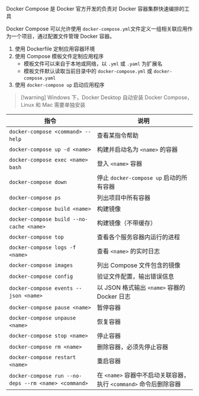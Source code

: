 Docker Compose 是 Docker 官方开发的负责对 Docker 容器集群快速编排的工具

Docker Compose 可以允许使用 `docker-compose.yml`​ 文件定义一组相关联应用作为一个项目，通过配置文件管理 Docker 容器。

1. 使用 Dockerfile​ 定制应用容器环境
2. 使用 Compose 模板文件定制应用程序
    * 模板文件可以来自于本地或网络，以 `.yml`​ 或 `.yaml`​ 为扩展名
    * 模板文件默认读取当前目录中的 `docker-compose.yml`​ 或 `docker-compose.yaml`​
3. 使用 `docker-compose up`​ 启动应用程序

>[!warning] Windows 下，Docker Desktop 自动安装 Docker Compose，Linux 和 Mac 需要单独安装

|指令|说明|
| --------| ----------------------------------------------------|
|​`docker-compose <command> --help`​<br />|查看某指令帮助|
|​`docker-compose up -d <name>`​|构建并启动名为 `<name>`​ 的容器|
|​`docker-compose exec <name> bash`​|登入 `<name>`​ 容器|
|​`docker-compose down`​|停止 `docker-compose up`​ 启动的所有容器|
|​`docker-compose ps`​|列出项目中所有容器|
|​`docker-compose build <name>`​|构建镜像|
|​`docker-compose build --no-cache <name>`​|构建镜像（不带缓存）|
|​`docker-compose top`​|查看各个服务容器内运行的进程|
|​`docker-compose logs -f <name>`​|查看 `<name>`​ 的实时日志|
|​`docker-compose images`​|列出 Compose 文件包含的镜像|
|​`docker-compose config`​|验证文件配置，输出错误信息|
|​`docker-compose events --json <name>`​|以 JSON 格式输出 `<name>`​ 容器的 Docker 日志|
|​`docker-compose pause <name>`​|暂停容器|
|​`docker-compose unpause <name>`​|恢复容器|
|​`docker-compose stop <name>`​|停止容器|
|​`docker-compose rm <name>`​|删除容器，必须先停止容器|
|​`docker-compose restart <name>`​|重启容器|
|​`docker-compose run --no-deps --rm <name> <command>`​|在 `<name>`​ 容器中不启动关联容器，执行 `<command>`​ 命令后删除容器|
